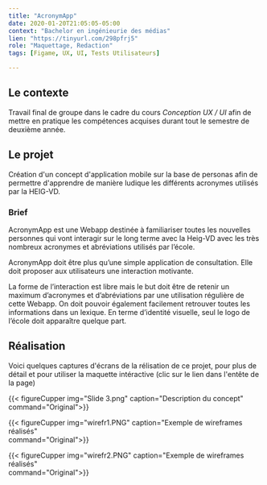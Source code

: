 ```yaml
---
title: "AcronymApp"
date: 2020-01-20T21:05:05-05:00
context: "Bachelor en ingénieurie des médias"
lien: "https://tinyurl.com/298pfrj5"
role: "Maquettage, Redaction"
tags: [Figame, UX, UI, Tests Utilisateurs]

---
```


## Le contexte
Travail final de groupe dans le cadre du cours *Conception UX / UI* afin de mettre en pratique les compétences acquises durant tout le semestre de deuxième année.

## Le projet
Création d'un concept d'application mobile sur la base de personas afin de permettre d'apprendre de manière ludique les différents acronymes utilisés par la HEIG-VD.

### Brief 
AcronymApp est une Webapp destinée à familiariser toutes les nouvelles personnes qui vont interagir sur le long terme avec la Heig-VD avec les très nombreux acronymes et abréviations utilisés par l’école.

AcronymApp doit être plus qu’une simple application de consultation. Elle doit proposer aux utilisateurs une interaction motivante.

La forme de l’interaction est libre mais le but doit être de retenir un maximum d’acronymes et d’abréviations par une utilisation régulière de cette Webapp. On doit pouvoir également facilement retrouver toutes les informations dans un lexique. En terme d’identité visuelle, seul le logo de l’école doit apparaître quelque part. 

## Réalisation
Voici quelques captures d'écrans de la rélisation de ce projet, pour plus de détail et pour utiliser la maquette intéractive (clic sur le lien dans l'entête de la page)


  {{< figureCupper
img="Slide 3.png" 
caption="Description du concept"  
command="Original">}}


  {{< figureCupper
img="wirefr1.PNG" 
caption="Exemple de wireframes réalisés"  
command="Original">}}


  {{< figureCupper
img="wirefr2.PNG" 
caption="Exemple de wireframes réalisés"  
command="Original">}}
